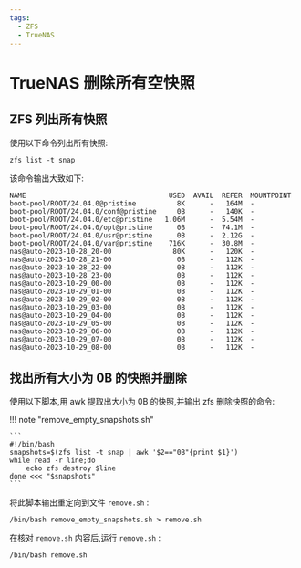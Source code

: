```yaml
---
tags:
  - ZFS
  - TrueNAS
---
```


# TrueNAS 删除所有空快照

## ZFS 列出所有快照

使用以下命令列出所有快照:

```
zfs list -t snap
```

该命令输出大致如下:

```
NAME                                   USED  AVAIL  REFER  MOUNTPOINT
boot-pool/ROOT/24.04.0@pristine          8K      -   164M  -
boot-pool/ROOT/24.04.0/conf@pristine     0B      -   140K  -
boot-pool/ROOT/24.04.0/etc@pristine   1.06M      -  5.54M  -
boot-pool/ROOT/24.04.0/opt@pristine      0B      -  74.1M  -
boot-pool/ROOT/24.04.0/usr@pristine      0B      -  2.12G  -
boot-pool/ROOT/24.04.0/var@pristine    716K      -  30.8M  -
nas@auto-2023-10-28_20-00               80K      -   120K  -
nas@auto-2023-10-28_21-00                0B      -   112K  -
nas@auto-2023-10-28_22-00                0B      -   112K  -
nas@auto-2023-10-28_23-00                0B      -   112K  -
nas@auto-2023-10-29_00-00                0B      -   112K  -
nas@auto-2023-10-29_01-00                0B      -   112K  -
nas@auto-2023-10-29_02-00                0B      -   112K  -
nas@auto-2023-10-29_03-00                0B      -   112K  -
nas@auto-2023-10-29_04-00                0B      -   112K  -
nas@auto-2023-10-29_05-00                0B      -   112K  -
nas@auto-2023-10-29_06-00                0B      -   112K  -
nas@auto-2023-10-29_07-00                0B      -   112K  -
nas@auto-2023-10-29_08-00                0B      -   112K  -
```

## 找出所有大小为 0B 的快照并删除

使用以下脚本,用 awk 提取出大小为 0B 的快照,并输出 zfs 删除快照的命令:

!!! note "remove_empty_snapshots.sh"

    ```
    #!/bin/bash
    snapshots=$(zfs list -t snap | awk '$2=="0B"{print $1}')
    while read -r line;do
        echo zfs destroy $line
    done <<< "$snapshots"
    ```

将此脚本输出重定向到文件 `remove.sh` :

```
/bin/bash remove_empty_snapshots.sh > remove.sh
```

在核对 `remove.sh` 内容后,运行 `remove.sh` :

```
/bin/bash remove.sh
```
